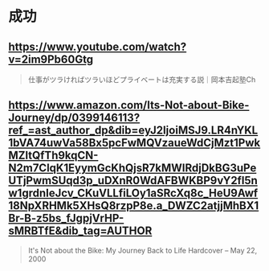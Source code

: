 # 成功

## https://www.youtube.com/watch?v=2im9Pb60Gtg

> 仕事がツラければツラいほどプライベートは充実する説｜岡本吉起塾Ch

## https://www.amazon.com/Its-Not-about-Bike-Journey/dp/0399146113?ref_=ast_author_dp&dib=eyJ2IjoiMSJ9.LR4nYKL1bVA74uwVa58Bx5pcFwMQVzaueWdCjMzt1PwkMZltQfTh9kqCN-N2m7ClqK1EyymGcKhQjsR7kMWIRdjDkBG3uPeUTjPwmSUqd3p_uDXnR0WdAFBWKBP9vY2fl5nw1grdnIeJcv_CKuVLLfiLOy1aSRcXq8c_HeU9Awf18NpXRHMk5XHsQ8rzpP8e.a_DWZC2atjjMhBX1Br-B-z5bs_fJgpjVrHP-sMRBTfE&dib_tag=AUTHOR

> It's Not about the Bike: My Journey Back to Life Hardcover – May 22, 2000 
